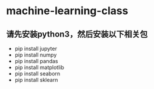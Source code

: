 # machine-learning-class
## 请先安装python3，然后安装以下相关包

- pip install jupyter
- pip install numpy
- pip install pandas
- pip install matplotlib
- pip install seaborn
- pip install sklearn

